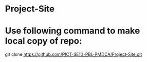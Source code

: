 # Project-Site

# Use following command to make local copy of repo:
git clone https://github.com/PICT-SE10-PBL-PMDCA/Project-Site.git

